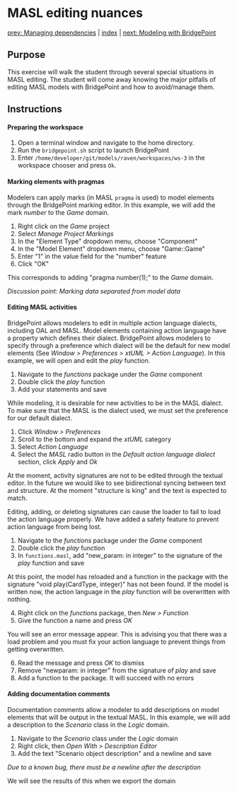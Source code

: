 MASL editing nuances
====================

[prev: Managing dependencies](exercise3.md) | [index](README.md) | [next: Modeling with BridgePoint](exercise5.md)

## Purpose

This exercise will walk the student through several special situations in MASL
editing. The student will come away knowing the major pitfalls of editing MASL
models with BridgePoint and how to avoid/manage them.

## Instructions

#### Preparing the workspace

1. Open a terminal window and navigate to the home directory.  
2. Run the `bridgepoint.sh` script to launch BridgePoint  
3. Enter `/home/developer/git/models/raven/workspaces/ws-3` in the workspace
chooser and press `Ok`.  

#### Marking elements with pragmas

Modelers can apply marks (in MASL `pragma` is used) to model elements through
the BridgePoint marking editor.  In this example, we will add the mark _number_
to the _Game_ domain.

1. Right click on the _Game_ project  
2. Select _Manage Project Markings_  
3. In the "Element Type" dropdown menu, choose "Component"  
4. In the "Model Element" dropdown menu, choose "Game::Game"  
5. Enter "1" in the value field for the "number" feature  
6. Click "OK"  

This corresponds to adding "pragma number(1);" to the _Game_ domain.

_Discussion point: Marking data separated from model data_

#### Editing MASL activities

BridgePoint allows modelers to edit in multiple action language dialects,
including OAL and MASL. Model elements containing action language have a
property which defines their dialect.  BridgePoint allows modelers to specify
through a preference which dialect will be the default for new model elements
(See _Window > Preferences > xtUML > Action Language_). In this example, we will
open and edit the _play_ function.

1. Navigate to the _functions_ package under the _Game_ component  
2. Double click the _play_ function  
3. Add your statements and save  

While modeling, it is desirable for new activities to be in the MASL dialect.
To make sure that the MASL is the dialect used, we must set the preference for
our default dialect.

1. Click _Window > Preferences_  
2. Scroll to the bottom and expand the _xtUML_ category  
3. Select _Action Language_  
4. Select the _MASL_ radio button in the _Default action language dialect_
section, click _Apply_ and _Ok_  

At the moment, activity signatures are not to be edited through the textual
editor. In the future we would like to see bidirectional syncing between text
and structure. At the moment "structure is king" and the text is expected to
match.

Editing, adding, or deleting signatures can cause the loader to fail to load the
action language properly. We have added a safety feature to prevent action
language from being lost.

1. Navigate to the _functions_ package under the _Game_ component  
2. Double click the _play_ function  
3. In `functions.masl`, add "new_param: in integer" to the signature of the
_play_ function and save  

At this point, the model has reloaded and a function in the package with the
signature "void play(CardType, integer)" has not been found. If the model is
written now, the action language in the _play_ function will be overwritten with
nothing.

4. Right click on the _functions_ package, then _New > Function_  
5. Give the function a name and press _OK_  

You will see an error message appear. This is advising you that there was a load
problem and you must fix your action language to prevent things from getting
overwritten.

6. Read the message and press _OK_ to dismiss  
7. Remove "newparam: in integer" from the signature of _play_ and save  
8. Add a function to the package. It will succeed with no errors  

#### Adding documentation comments

Documentation comments allow a modeler to add descriptions on model elements
that will be output in the textual MASL. In this example, we will add a
description to the _Scenario_ class in the _Logic_ domain.

1. Navigate to the _Scenario_ class under the _Logic_ domain  
2. Right click, then _Open With > Description Editor_  
3. Add the text "Scenario object description" and a newline and save  

_Due to a known bug, there must be a newline after the description_

We will see the results of this when we export the domain  

